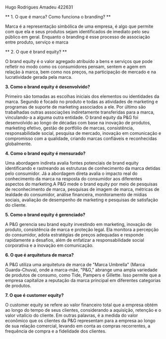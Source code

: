 Hugo Rodrigues Amadeu 422631

** 1. O que é marca? Como funciona o branding? **

Marca é a representação simbólica de uma empresa, é algo que
permite com que ela e seus produtos sejam identificados de imediato
pelo seu público em geral. Enquanto o branding é esse processo de
associação entre produto, serviço e marca

** 2. O que é brand equity? **

O brand equity é o valor agregado atribuído a bens e serviços
que pode refletir no modo como os consumidores pensam, sentem e
agem em relação à marca, bem como nos preços, na participação de
mercado e na lucratividade gerada pela marca.

**3. Como o brand equity é desenvolvido?**

Primeiro são tomadas as escolhas iniciais dos elementos ou
identidades da marca. Segundo é focado no produto e todas as
atividades de marketing e programas de suporte de marketing
associados a ele. Por último são trabalhadas outras associações
indiretamente transferidas para a marca, vinculando-a a alguma outra
entidade.
O brand equity da P&G foi desenvolvido ao longo de décadas
com base na inovação de produtos, marketing efetivo, gestão de
portfólio de marcas, consistência, responsabilidade social, pesquisa
de mercado, inovação em comunicação e compromisso com a
qualidade, criando marcas confiáveis e reconhecidas globalmente.

**4. Como o brand equity é mensurado?**

Uma abordagem indireta avalia fontes potenciais de
brand equity identificando e rastreando as estruturas de
conhecimento da marca detidas pelo consumidor.
Já a abordagem direta avalia o impacto real do
conhecimento da marca na resposta do consumidor aos
diferentes aspectos do marketing.A P&G mede o brand equity por meio de pesquisas de
reconhecimento de marca, pesquisas de imagem de marca, métricas
de lealdade do consumidor, análise financeira, monitoramento de
mídias sociais, avaliação de desempenho de marketing e pesquisas
de satisfação do cliente.

**5. Como o brand equity é gerenciado?**

A P&G gerencia seu brand equity investindo em marketing, inovação
de produto, consistência de marca e proteção legal. Ela monitora a
percepção do consumidor, adota estratégias de preços adequadas e
responde rapidamente a desafios, além de enfatizar a
responsabilidade social corporativa e a inovação em comunicação.

**6. O que é arquitetura de marca?**

A P&G utiliza uma arquitetura de marca de "Marca Umbrella" (Marca
Guarda-Chuva), onde a marca-mãe, "P&G," abrange uma ampla
variedade de produtos de consumo, como Tide, Pampers e Gillette.
Isso permite que a empresa capitalize a reputação da marca principal
em diferentes categorias de produtos.

**7. O que é customer equity?**

O customer equity se refere ao valor financeiro total que a empresa
obtém ao longo do tempo de seus clientes, considerando a aquisição,
retenção e o valor vitalício do cliente. Em outras palavras, é a medida
do valor econômico que os clientes da P&G representam para a
empresa ao longo de sua relação comercial, levando em conta as
compras recorrentes, a frequência de compra e a fidelidade dos
clientes.
